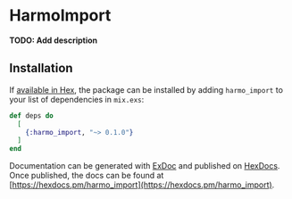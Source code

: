 # HarmoImport

**TODO: Add description**

## Installation

If [available in Hex](https://hex.pm/docs/publish), the package can be installed
by adding `harmo_import` to your list of dependencies in `mix.exs`:

```elixir
def deps do
  [
    {:harmo_import, "~> 0.1.0"}
  ]
end
```

Documentation can be generated with [ExDoc](https://github.com/elixir-lang/ex_doc)
and published on [HexDocs](https://hexdocs.pm). Once published, the docs can
be found at [https://hexdocs.pm/harmo_import](https://hexdocs.pm/harmo_import).

